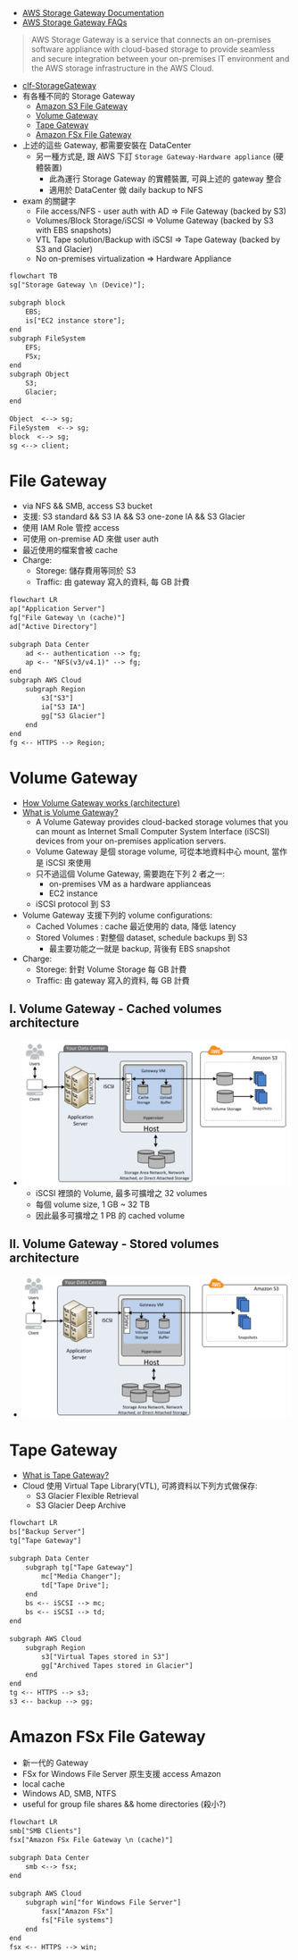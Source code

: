 
- [AWS Storage Gateway Documentation](https://docs.aws.amazon.com/en_us/storagegateway/?id=docs_gateway)
- [AWS Storage Gateway FAQs](https://aws.amazon.com/storagegateway/faqs/?nc=sn&loc=6)

> AWS Storage Gateway is a service that connects an on-premises software appliance with cloud-based storage to provide seamless and secure integration between your on-premises IT environment and the AWS storage infrastructure in the AWS Cloud.

- [clf-StorageGateway](./cert-CLF_C01.md#storage-gateway)
- 有各種不同的 Storage Gateway
    - [Amazon S3 File Gateway](https://docs.aws.amazon.com/filegateway/latest/files3/what-is-file-s3.html)
    - [Volume Gateway](https://docs.aws.amazon.com/storagegateway/latest/vgw/WhatIsStorageGateway.html)
    - [Tape Gateway](https://docs.aws.amazon.com/storagegateway/latest/tgw/WhatIsStorageGateway.html)
    - [Amazon FSx File Gateway](https://docs.aws.amazon.com/filegateway/latest/filefsxw/what-is-file-fsxw.html)
- 上述的這些 Gateway, 都需要安裝在 DataCenter
    - 另一種方式是, 跟 AWS 下訂 `Storage Gateway-Hardware appliance` (硬體裝置)
        - 此為運行 Storage Gateway 的實體裝置, 可與上述的 gateway 整合
        - 適用於 DataCenter 做 daily backup to NFS
- exam 的關鍵字
    - File access/NFS - user auth with AD => File Gateway (backed by S3)
    - Volumes/Block Storage/iSCSI => Volume Gateway (backed by S3 with EBS snapshots)
    - VTL Tape solution/Backup with iSCSI => Tape Gateway (backed by S3 and Glacier)
    - No on-premises virtualization => Hardware Appliance          

```mermaid
flowchart TB
sg["Storage Gateway \n (Device)"];

subgraph block
    EBS;
    is["EC2 instance store"];
end
subgraph FileSystem
    EFS;
    FSx;
end
subgraph Object
    S3;
    Glacier;
end

Object  <--> sg;
FileSystem  <--> sg;
block  <--> sg;
sg <--> client;
```


# File Gateway

- via NFS && SMB, access S3 bucket
- 支援: S3 standard && S3 IA && S3 one-zone IA && S3 Glacier
- 使用 IAM Role 管控 access
- 可使用 on-premise AD 來做 user auth
- 最近使用的檔案會被 cache
- Charge:
    - Storege: 儲存費用等同於 S3
    - Traffic: 由 gateway 寫入的資料, 每 GB 計費

```mermaid
flowchart LR
ap["Application Server"]
fg["File Gateway \n (cache)"]
ad["Active Directory"]

subgraph Data Center
    ad <-- authentication --> fg;
    ap <-- "NFS(v3/v4.1)" --> fg;
end
subgraph AWS Cloud
    subgraph Region
        s3["S3"]
        ia["S3 IA"]
        gg["S3 Glacier"]
    end
end
fg <-- HTTPS --> Region;
```


# Volume Gateway

- [How Volume Gateway works (architecture)](https://docs.aws.amazon.com/storagegateway/latest/vgw/StorageGatewayConcepts.html)
- [What is Volume Gateway?](https://docs.aws.amazon.com/storagegateway/latest/vgw/WhatIsStorageGateway.html)
    - A Volume Gateway provides cloud-backed storage volumes that you can mount as Internet Small Computer System Interface (iSCSI) devices from your on-premises application servers.
    - Volume Gateway 是個 storage volume, 可從本地資料中心 mount, 當作是 iSCSI 來使用 
    - 只不過這個 Volume Gateway, 需要跑在下列 2 者之一:
        - on-premises VM as a hardware applianceas
        - EC2 instance
    - iSCSI protocol 到 S3
- Volume Gateway 支援下列的 volume configurations:
    - Cached Volumes : cache 最近使用的 data, 降低 latency
    - Stored Volumes : 對整個 dataset, schedule backups 到 S3
        - 最主要功能之一就是 backup, 背後有 EBS snapshot
- Charge:
    - Storege: 針對 Volume Storage 每 GB 計費
    - Traffic: 由 gateway 寫入的資料, 每 GB 計費

## I. Volume Gateway - Cached volumes architecture

- ![Cached volumes architecture](./img/Cached%20volumes%20architecture.png)
    - iSCSI 裡頭的 Volume, 最多可擴增之 32 volumes
    - 每個 volume size, 1 GB ~ 32 TB
    - 因此最多可擴增之 1 PB 的 cached volume


## II. Volume Gateway - Stored volumes architecture

- ![Stored volumes architecture](./img/Stored%20volumes%20architecture.png)


# Tape Gateway

- [What is Tape Gateway?](https://docs.aws.amazon.com/storagegateway/latest/tgw/WhatIsStorageGateway.html)
- Cloud 使用 Virtual Tape Library(VTL), 可將資料以下列方式做保存: 
    - S3 Glacier Flexible Retrieval
    - S3 Glacier Deep Archive

```mermaid
flowchart LR
bs["Backup Server"]
tg["Tape Gateway"]

subgraph Data Center
    subgraph tg["Tape Gateway"]
        mc["Media Changer"];
        td["Tape Drive"];
    end
    bs <-- iSCSI --> mc;
    bs <-- iSCSI --> td;
end

subgraph AWS Cloud
    subgraph Region
        s3["Virtual Tapes stored in S3"]
        gg["Archived Tapes stored in Glacier"]
    end
end
tg <-- HTTPS --> s3;
s3 <-- backup --> gg;
```


# Amazon FSx File Gateway

- 新一代的 Gateway
- FSx for Windows File Server 原生支援 access Amazon
- local cache
- Windows AD, SMB, NTFS
- useful for group file shares && home directories (殺小?)

```mermaid
flowchart LR
smb["SMB Clients"]
fsx["Amazon FSx File Gateway \n (cache)"]

subgraph Data Center
    smb <--> fsx;
end

subgraph AWS Cloud
    subgraph win["for Windows File Server"]
        fasx["Amazon FSx"]
        fs["File systems"]
    end
end
fsx <-- HTTPS --> win;
```
